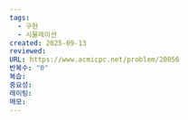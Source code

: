 ```yaml
---
tags:
  - 구현
  - 시뮬레이션
created: 2025-09-13
reviewed:
URL: https://www.acmicpc.net/problem/20056
반복수: "0"
복습:
중요성:
레이팅:
메모:
---
```


